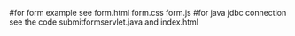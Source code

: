 #for form example see form.html form.css form.js
#for java jdbc connection see the code submitformservlet.java and index.html
